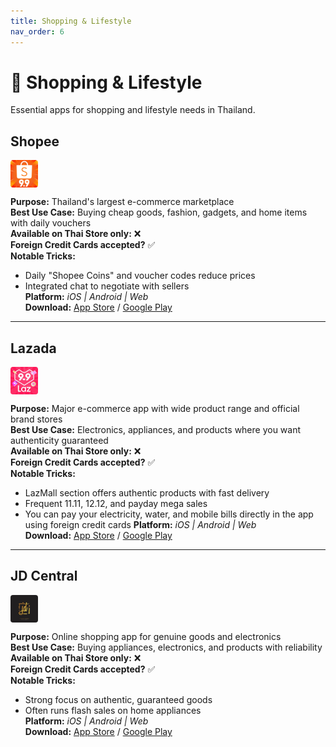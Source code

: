 ```yaml
---
title: Shopping & Lifestyle
nav_order: 6
---
```


# 🛒 Shopping & Lifestyle

Essential apps for shopping and lifestyle needs in Thailand.

## Shopee

<img src="icons/shopee.png" alt="Shopee icon" width="44" height="44" style="vertical-align:text-bottom;border-radius:4px"/>

**Purpose:** Thailand's largest e-commerce marketplace  
**Best Use Case:** Buying cheap goods, fashion, gadgets, and home items with daily vouchers  
**Available on Thai Store only:** ❌  
**Foreign Credit Cards accepted?** ✅  
**Notable Tricks:**  
- Daily "Shopee Coins" and voucher codes reduce prices  
- Integrated chat to negotiate with sellers  
**Platform:** *iOS | Android | Web*  
**Download:** [App Store](https://apps.apple.com/app/shopee-th/id959841449) / [Google Play](https://play.google.com/store/apps/details?id=com.shopee.th)

---

## Lazada

<img src="icons/lazada.jpg" alt="Lazada icon" width="44" height="44" style="vertical-align:text-bottom;border-radius:4px"/>

**Purpose:** Major e-commerce app with wide product range and official brand stores  
**Best Use Case:** Electronics, appliances, and products where you want authenticity guaranteed  
**Available on Thai Store only:** ❌  
**Foreign Credit Cards accepted?** ✅  
**Notable Tricks:**  
- LazMall section offers authentic products with fast delivery  
- Frequent 11.11, 12.12, and payday mega sales  
- You can pay your electricity, water, and mobile bills directly in the app using foreign credit cards
**Platform:** *iOS | Android | Web*  
**Download:** [App Store](https://apps.apple.com/app/lazada-th/id785385147) / [Google Play](https://play.google.com/store/apps/details?id=com.lazada.android)

---

## JD Central

<img src="icons/jd-central.jpg" alt="JD Central icon" width="44" height="44" style="vertical-align:text-bottom;border-radius:4px"/>

**Purpose:** Online shopping app for genuine goods and electronics  
**Best Use Case:** Buying appliances, electronics, and products with reliability  
**Available on Thai Store only:** ❌  
**Foreign Credit Cards accepted?** ✅  
**Notable Tricks:**  
- Strong focus on authentic, guaranteed goods  
- Often runs flash sales on home appliances  
**Platform:** *iOS | Android | Web*  
**Download:** [App Store](https://apps.apple.com/th/app/jd-central/id1330536091) / [Google Play](https://play.google.com/store/apps/details?id=com.jd.jdlite.th)
